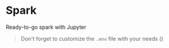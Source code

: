 # Spark

Ready-to-go spark with Jupyter

> Don't forget to customize the `.env` file with your needs ()

